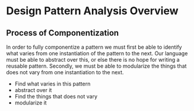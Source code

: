 # Design Pattern Analysis Overview

## Process of Componentization

In order to fully componentize a pattern we must first be able to identify what varies from one instantiation of the pattern to the next. Our language must be able to abstract over this, or else there is no hope for writing a reusable pattern. Secondly, we must be able to modularize the things that does not vary from one instantiation to the next.

- Find what varies in this pattern
- abstract over it
- Find the things that does not vary
- modularize it
